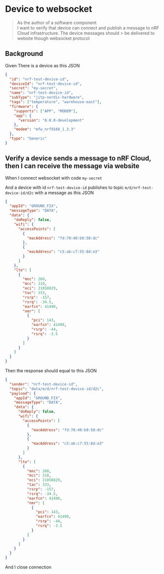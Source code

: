 # Device to websocket

> As the author of a software component  
> I want to verify that device can connect and publish a message to nRF Cloud
> infrastructure. The device messages should > be delivered to website though
> websocket protocol

## Background

Given There is a device as this JSON

```json
{
  "id": "nrf-test-device-id",
  "deviceId": "nrf-test-device-id",
  "secret": "my-secret",
  "name": "nrf-test-device-id",
  "subType": "jitp-nordic-hardware",
  "tags": ["temperature", "warehouse-east"],
  "firmware": {
    "supports": ["APP", "MODEM"],
    "app": {
      "version": "0.0.0-development"
    },
    "modem": "mfw_nrf9160_1.3.3"
  },
  "type": "Generic"
}
```

## Verify a device sends a message to nRF Cloud, then I can receive the message via website

When I connect websocket with code `my-secret`

And a device with id `nrf-test-device-id` publishes to topic
`m/d/nrf-test-device-id/d2c` with a message as this JSON

```json
{
  "appId": "GROUND_FIX",
  "messageType": "DATA",
  "data": {
    "doReply": false,
    "wifi": {
      "accessPoints": [
        {
          "macAddress": "fd:70:40:b9:58:dc"
        },
        {
          "macAddress": "c5:ab:c7:55:8d:e3"
        }
      ]
    },
    "lte": [
      {
        "mnc": 260,
        "mcc": 310,
        "eci": 21858829,
        "tac": 333,
        "rsrp": -157,
        "rsrq": -34.5,
        "earfcn": 41490,
        "nmr": [
          {
            "pci": 143,
            "earfcn": 41490,
            "rsrp": -44,
            "rsrq": -3.5
          }
        ]
      }
    ]
  }
}
```

Then the response should equal to this JSON

```json
{
  "sender": "nrf-test-device-id",
  "topic": "data/m/d/nrf-test-device-id/d2c",
  "payload": {
    "appId": "GROUND_FIX",
    "messageType": "DATA",
    "data": {
      "doReply": false,
      "wifi": {
        "accessPoints": [
          {
            "macAddress": "fd:70:40:b9:58:dc"
          },
          {
            "macAddress": "c5:ab:c7:55:8d:e3"
          }
        ]
      },
      "lte": [
        {
          "mnc": 260,
          "mcc": 310,
          "eci": 21858829,
          "tac": 333,
          "rsrp": -157,
          "rsrq": -34.5,
          "earfcn": 41490,
          "nmr": [
            {
              "pci": 143,
              "earfcn": 41490,
              "rsrp": -44,
              "rsrq": -3.5
            }
          ]
        }
      ]
    }
  }
}
```

And I close connection
